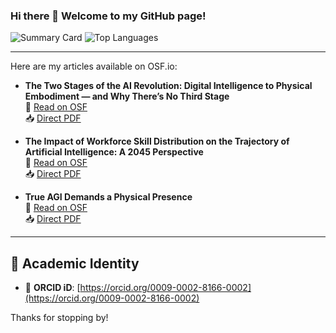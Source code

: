 ### Hi there 👋 Welcome to my GitHub page!

![Summary Card](https://github-profile-summary-cards.vercel.app/api/cards/profile-details?username=ravirajchilka&theme=default) ![Top Languages](https://github-readme-stats.vercel.app/api/top-langs/?username=ravirajchilka&layout=compact)


---



Here are my articles available on OSF.io:

- **The Two Stages of the AI Revolution: Digital Intelligence to Physical Embodiment — and Why There’s No Third Stage**  
  📄 [Read on OSF](https://doi.org/10.17605/OSF.IO/ZKJUY)  
  📥 [Direct PDF](https://osf.io/bd8tf)

- **The Impact of Workforce Skill Distribution on the Trajectory of Artificial Intelligence: A 2045 Perspective**  
  📄 [Read on OSF](https://doi.org/10.17605/OSF.IO/ZP3S9)  
  📥 [Direct PDF](https://osf.io/xew4a)

- **True AGI Demands a Physical Presence**  
  📄 [Read on OSF](https://osf.io/3dv98/)  
  📥 [Direct PDF](https://osf.io/jrfns)

---

## 🧬 Academic Identity

- 📘 **ORCID iD**: [https://orcid.org/0009-0002-8166-0002](https://orcid.org/0009-0002-8166-0002)  
 


Thanks for stopping by!
